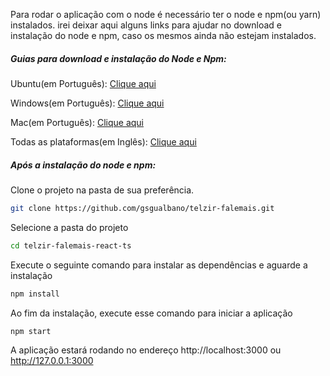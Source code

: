 Para rodar o aplicação com o node é necessário ter o node e npm(ou yarn) instalados. irei deixar aqui alguns links para ajudar no download e instalação do node e npm, caso os mesmos ainda não estejam instalados.

##### Guias para download e instalação do Node e Npm:

Ubuntu(em Português): [Clique aqui](https://www.digitalocean.com/community/tutorials/como-instalar-o-node-js-no-ubuntu-16-04-pt)

Windows(em Português): [Clique aqui](https://medium.com/@adsonrocha/como-instalar-o-node-js-no-windows-10-cf2bd460b8a8)

Mac(em Português): [Clique aqui](https://receitasdecodigo.com.br/nodejs/instalacao-nodejs-no-mac)

Todas as plataformas(em Inglês): [Clique aqui](https://www.taniarascia.com/how-to-install-and-use-node-js-and-npm-mac-and-windows/)

##### Após a instalação do node e npm:

Clone o projeto na pasta de sua preferência.

```bash
git clone https://github.com/gsgualbano/telzir-falemais.git
```

Selecione a pasta do projeto

```bash
cd telzir-falemais-react-ts
```

Execute o seguinte comando para instalar as dependências e aguarde a instalação

```bash
npm install
```

Ao fim da instalação, execute esse comando para iniciar a aplicação

```bash
npm start
```

A aplicação estará rodando no endereço http://localhost:3000 ou http://127.0.0.1:3000
